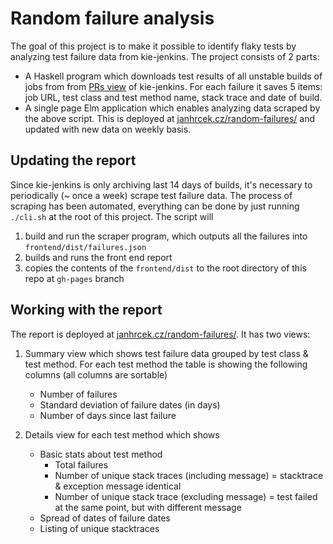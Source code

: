 # Random failure analysis

The goal of this project is to make it possible to identify flaky tests by analyzing test failure data from kie-jenkins.
The project consists of 2 parts:
- A Haskell program which downloads test results of all unstable builds of jobs from from [PRs view](https://kie-jenkins.rhev-ci-vms.eng.rdu2.redhat.com/view/PRs/) of kie-jenkins. For each failure it saves 5 items: job URL, test class and test method name, stack trace and date of build.
- A single page Elm application which enables analyzing data scraped by the above script. This is deployed at [janhrcek.cz/random-failures/](http://janhrcek.cz/random-failures/) and updated with new data on weekly basis.

## Updating the report

Since kie-jenkins is only archiving last 14 days of builds, it's necessary to periodically (~ once a week) scrape test failure data.
The process of scraping has been automated, everything can be done by just running `./cli.sh` at the root of this project. The script will
1. build and run the scraper program, which outputs all the failures into `frontend/dist/failures.json`
2. builds and runs the front end report
3. copies the contents of the `frontend/dist` to the root directory of this repo at `gh-pages` branch

## Working with the report

The report is deployed at [janhrcek.cz/random-failures/](http://janhrcek.cz/random-failures/).
It has two views:

1. Summary view which shows test failure data grouped by test class & test method.
For each test method the table is showing the following columns (all columns are sortable)
   - Number of failures
   - Standard deviation of failure dates (in days)
   - Number of days since last failure

2. Details view for each test method which shows
   - Basic stats about test method
     - Total failures
     - Number of unique stack traces (including message) = stacktrace & exception message identical
     - Number of unique stack trace (excluding message) = test failed at the same point, but with different message
   - Spread of dates of failure dates
   - Listing of unique stacktraces
